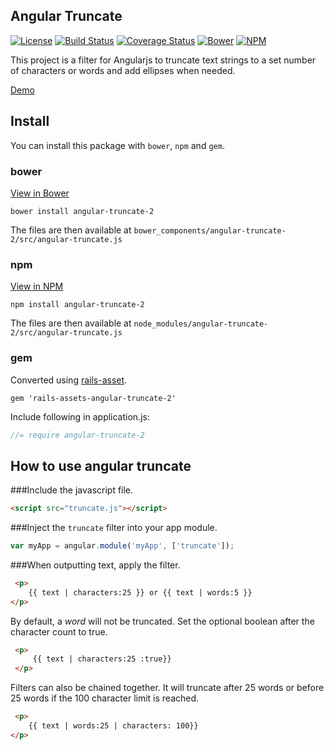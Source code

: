 Angular Truncate
----------------

[![License](https://img.shields.io/npm/l/angular-truncate-2.svg)](http://bower.io/search/?q=angular-truncate-2)
[![Build Status](https://travis-ci.org/BernardoSilva/angular-truncate.svg?branch=master)](https://travis-ci.org/BernardoSilva/angular-truncate) [![Coverage Status](https://coveralls.io/repos/BernardoSilva/angular-truncate/badge.svg)](https://coveralls.io/r/BernardoSilva/angular-truncate)
[![Bower](https://img.shields.io/bower/v/angular-truncate-2.svg)](http://bower.io/search/?q=angular-truncate-2)
[![NPM](https://img.shields.io/npm/v/angular-truncate-2.svg)](https://www.npmjs.com/package/angular-truncate-2)


This project is a filter for Angularjs to truncate text strings to a set number of characters or words and
add ellipses when needed.

[Demo](http://bernardosilva.github.io/angular-truncate/)

## Install

You can install this package with `bower`, `npm` and `gem`.

### bower

[View in Bower](http://bower.io/search/?q=angular-truncate-2)

```shell
bower install angular-truncate-2
```

The files are then available at `bower_components/angular-truncate-2/src/angular-truncate.js`

### npm

[View in NPM](https://www.npmjs.com/package/angular-truncate-2)

```shell
npm install angular-truncate-2
```

The files are then available at `node_modules/angular-truncate-2/src/angular-truncate.js`


### gem

Converted using [rails-asset](https://rails-assets.org/).

```shell
gem 'rails-assets-angular-truncate-2'
```
Include following in application.js:
```js
//= require angular-truncate-2
```

## How to use angular truncate


###Include the javascript file.

``` html
<script src="truncate.js"></script>
```

###Inject the `truncate` filter into your app module.

```javascript
var myApp = angular.module('myApp', ['truncate']);
```

###When outputting text, apply the filter.
```html
 <p>
    {{ text | characters:25 }} or {{ text | words:5 }}
</p>
```

By default, a _word_ will not be truncated. Set the optional boolean after the character count to true.
```html
 <p>
     {{ text | characters:25 :true}}
 </p>
 ```

Filters can also be chained together. It will truncate after 25 words or before 25 words if the 100 character limit is reached.
 ```html
  <p>
     {{ text | words:25 | characters: 100}}
 </p>
 ```
